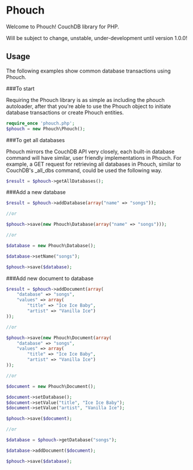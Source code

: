 Phouch
======

Welcome to Phouch! CouchDB library for PHP.

Will be subject to change, unstable, under-development until version 1.0.0!

## Usage

The following examples show common database transactions using Phouch. 


###To start

Requiring the Phouch library is as simple as including the phouch autoloader, after that you're able to use the Phouch object to initiate database transactions or create Phouch entities.

```php
require_once 'phouch.php';
$phouch = new Phouch\Phouch();
```

###To get all databases

Phouch mirrors the CouchDB API very closely, each built-in database command will have similar, user friendly implementations in Phouch. For example, a GET request for retrieving all databases in Phouch, similar to CouchDB's _all_dbs command, could be used the following way.

```php
$result = $phouch->getAllDatabases();
```

###Add a new database
```php
$result = $phouch->addDatabase(array("name" => "songs"));

//or

$phouch->save(new Phouch\Database(array("name" => "songs")));

//or

$database = new Phouch\Database();

$database->setName("songs");

$phouch->save($database);
```

###Add new document to database
```php
$result = $phouch->addDocument(array(
    "database" => "songs", 
    "values" => array(
        "title" => "Ice Ice Baby", 
        "artist" => "Vanilla Ice")
));

//or

$phouch->save(new Phouch\Document(array(
    "database" => "songs", 
    "values" => array(
        "title" => "Ice Ice Baby", 
        "artist" => "Vanilla Ice")
));

//or

$document = new Phouch\Document();

$document->setDatabase();
$document->setValue("title", "Ice Ice Baby");
$document->setValue("artist", "Vanilla Ice");

$phouch->save($document);

//or

$database = $phouch->getDatabase("songs");

$database->addDocument($document);

$phouch->save($database);
```
